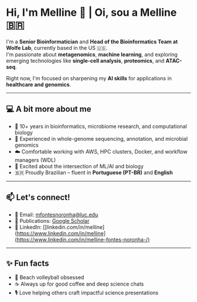 # Hi, I'm Melline 👋 | Oi, sou a Melline 🇧🇷

I'm a **Senior Bioinformatician** and **Head of the Bioinformatics Team at Wolfe Lab**, currently based in the US 🇺🇸.  
I'm passionate about **metagenomics**, **machine learning**, and exploring emerging technologies like **single-cell analysis**, **proteomics**, and **ATAC-seq**.

Right now, I'm focused on sharpening my **AI skills** for applications in **healthcare and genomics**.

---

## 💻 A bit more about me

- 🔬 10+ years in bioinformatics, microbiome research, and computational biology  
- 🧬 Experienced in whole-genome sequencing, annotation, and microbial genomics  
- ☁️ Comfortable working with AWS, HPC clusters, Docker, and workflow managers (WDL)  
- 🤖 Excited about the intersection of ML/AI and biology  
- 🇧🇷 Proudly Brazilian – fluent in **Portuguese (PT-BR)** and **English**

---

## 📫 Let's connect!

- 💌 Email: [mfontesnoronha@luc.edu](mailto:mfontesnoronha@luc.edu)  
- 🧠 Publications: [Google Scholar](https://scholar.google.com/citations?user=5BLiI54AAAAJ&hl=en)  
- 🔗 LinkedIn: [[linkedin.com/in/melline](https://www.linkedin.com/in/melline](https://www.linkedin.com/in/melline-fontes-noronha-/)

---

## ✨ Fun facts

- 🏐 Beach volleyball obsessed  
- ☕ Always up for good coffee and deep science chats  
- 🎙️ Love helping others craft impactful science presentations


